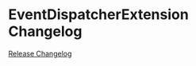 # EventDispatcherExtension Changelog

[Release Changelog](https://github.com/spryker/event-dispatcher-extension/releases)
